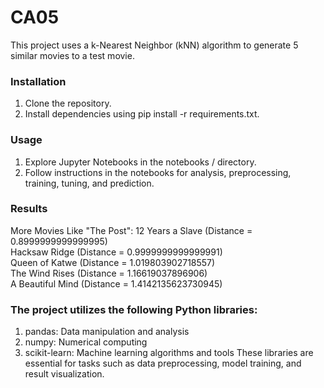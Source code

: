 # CA05
This project uses a k-Nearest Neighbor (kNN) algorithm to generate 5 similar movies to a test movie.

### Installation
1. Clone the repository.
2. Install dependencies using pip install -r requirements.txt.

### Usage
1. Explore Jupyter Notebooks in the notebooks / directory.
2. Follow instructions in the notebooks for analysis, preprocessing, training, tuning, and prediction.

### Results
More Movies Like "The Post":
12 Years a Slave (Distance = 0.8999999999999995)  
Hacksaw Ridge (Distance = 0.9999999999999991)  
Queen of Katwe (Distance = 1.019803902718557)  
The Wind Rises (Distance = 1.16619037896906)  
A Beautiful Mind (Distance = 1.4142135623730945)  

### The project utilizes the following Python libraries:
1. pandas: Data manipulation and analysis
2. numpy: Numerical computing
3. scikit-learn: Machine learning algorithms and tools
These libraries are essential for tasks such as data preprocessing, model training, and result visualization.
